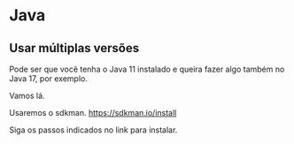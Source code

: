 # Java

## Usar múltiplas versões

Pode ser que você tenha o Java 11 instalado e queira fazer algo também no Java 17, por exemplo.

Vamos lá.

Usaremos o sdkman. https://sdkman.io/install

Siga os passos indicados no link para instalar.


